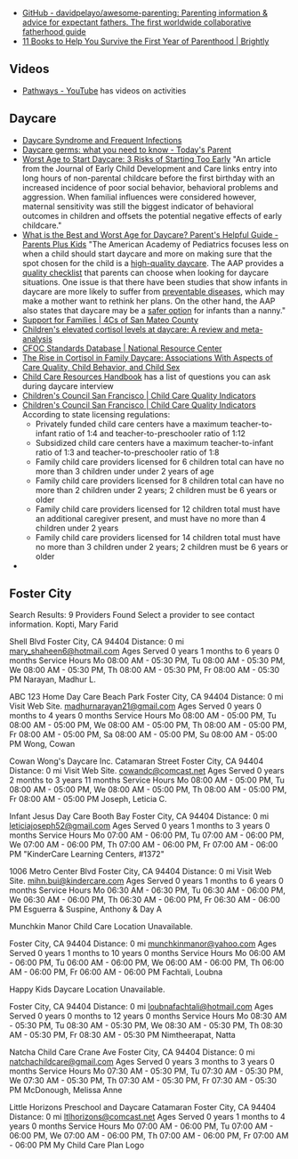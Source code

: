 ---
---

- [GitHub - davidpelayo/awesome-parenting: Parenting information & advice for expectant fathers. The first worldwide collaborative fatherhood guide](https://github.com/davidpelayo/awesome-parenting)
- [11 Books to Help You Survive the First Year of Parenthood | Brightly](https://www.readbrightly.com/parenting-books-for-first-year/)

## Videos
- [Pathways - YouTube](https://www.youtube.com/user/PathwaysAwareness/playlists) has videos on activities 

## Daycare
- [Daycare Syndrome and Frequent Infections](https://www.verywellfamily.com/daycare-syndrome-and-frequent-infections-2634485)
- [Daycare germs: what you need to know - Today's Parent](https://www.todaysparent.com/toddler/daycare-germs-what-you-need-to-know/)
- [Worst Age to Start Daycare: 3 Risks of Starting Too Early](https://www.focusonyourchild.com/worst-age-to-start-daycare-3-risks-of-starting-too-early/) "An article from the Journal of Early Child Development and Care links entry into long hours of non-parental childcare before the first birthday with an increased incidence of poor social behavior, behavioral problems and aggression. When familial influences were considered however, maternal sensitivity was still the biggest indicator of behavioral outcomes in children and offsets the potential negative effects of early childcare."
- [What is the Best and Worst Age for Daycare? Parent's Helpful Guide - Parents Plus Kids](https://parentspluskids.com/blog/worst-and-best-age-for-daycare) "The American Academy of Pediatrics focuses less on when a child should start daycare and more on making sure that the spot chosen for the child is a [high-quality daycare](https://pediatrics.aappublications.org/content/pediatrics/140/2/e20171488.full.pdf). The AAP provides a [quality checklist](https://www.aap.org/en-us/advocacy-and-policy/aap-health-initiatives/healthy-child-care/Pages/Choosing-Child-Care.aspx) that parents can choose when looking for daycare situations. One issue is that there have been studies that show infants in daycare are more likely to suffer from [preventable diseases](https://pediatrics.aappublications.org/content/137/5/e20153356), which may make a mother want to rethink her plans. On the other hand, the AAP also states that daycare may be a [safer option](https://www.aappublications.org/news/2020/11/11/daycare-centers-safer-infants-pediatrics) for infants than a nanny."
- [Support for Families | 4Cs of San Mateo County](https://sanmateo4cs.org/families/)
- [Children's elevated cortisol levels at daycare: A review and meta-analysis](http://www.sciencedirect.com/science/article/pii/S0885200606000421 "www.sciencedirect.com")
- [CFOC Standards Database | National Resource Center](https://nrckids.org/cfoc/database/3.6.1.1)
- [The Rise in Cortisol in Family Daycare: Associations With Aspects of Care Quality, Child Behavior, and Child Sex](https://www.ncbi.nlm.nih.gov/pmc/articles/PMC2946618/)
- [Child Care Resources Handbook](https://www.opm.gov/policy-data-oversight/worklife/reference-materials/child-care-resources-handbook/) has a list of questions you can ask during daycare interview
- [Children's Council San Francisco | Child Care Quality Indicators](https://www.childrenscouncil.org/families/understanding-child-care/child-care-search-toolkit/)
- [Children's Council San Francisco | Child Care Quality Indicators](https://www.childrenscouncil.org/families/understanding-child-care/child-care-search-toolkit/) According to state licensing regulations:
	-   Privately funded child care centers have a maximum teacher-to-infant ratio of 1:4 and teacher-to-preschooler ratio of 1:12
	-   Subsidized child care centers have a maximum teacher-to-infant ratio of 1:3 and teacher-to-preschooler ratio of 1:8
	-   Family child care providers licensed for 6 children total can have no more than 3 children under under 2 years of age
	-   Family child care providers licensed for 8 children total can have no more than 2 children under 2 years; 2 children must be 6 years or older
	-   Family child care providers licensed for 12 children total must have an additional caregiver present, and must have no more than 4 children under 2 years
	-   Family child care providers licensed for 14 children total must have no more than 3 children under 2 years; 2 children must be 6 years or older
- 

## Foster City
Search Results: 9 Providers Found
Select a provider to see contact information.
Kopti, Mary Farid
 

Shell Blvd
Foster City, CA 94404
Distance: 0 mi
mary_shaheen6@hotmail.com
Ages Served
0 years 1 months to 6 years 0 months
Service Hours
Mo 08:00 AM - 05:30 PM, Tu 08:00 AM - 05:30 PM, We 08:00 AM - 05:30 PM, Th 08:00 AM - 05:30 PM, Fr 08:00 AM - 05:30 PM
 Narayan, Madhur L.
 
ABC 123 Home Day Care
Beach Park
Foster City, CA 94404
Distance: 0 mi
Visit Web Site.
madhurnarayan21@gmail.com
Ages Served
0 years 0 months to 4 years 0 months
Service Hours
Mo 08:00 AM - 05:00 PM, Tu 08:00 AM - 05:00 PM, We 08:00 AM - 05:00 PM, Th 08:00 AM - 05:00 PM, Fr 08:00 AM - 05:00 PM, Sa 08:00 AM - 05:00 PM, Su 08:00 AM - 05:00 PM
 Wong, Cowan
 
Cowan Wong's Daycare Inc.
Catamaran Street
Foster City, CA 94404
Distance: 0 mi
Visit Web Site.
cowandc@comcast.net
Ages Served
0 years 2 months to 3 years 11 months
Service Hours
Mo 08:00 AM - 05:00 PM, Tu 08:00 AM - 05:00 PM, We 08:00 AM - 05:00 PM, Th 08:00 AM - 05:00 PM, Fr 08:00 AM - 05:00 PM
 Joseph, Leticia C.
 
Infant Jesus Day Care
Booth Bay
Foster City, CA 94404
Distance: 0 mi
leticiajoseph52@gmail.com
Ages Served
0 years 1 months to 3 years 0 months
Service Hours
Mo 07:00 AM - 06:00 PM, Tu 07:00 AM - 06:00 PM, We 07:00 AM - 06:00 PM, Th 07:00 AM - 06:00 PM, Fr 07:00 AM - 06:00 PM
 "KinderCare Learning Centers, #1372"
 

1006 Metro Center Blvd
Foster City, CA 94404
Distance: 0 mi
Visit Web Site.
mihn.bui@kindercare.com
Ages Served
0 years 1 months to 6 years 0 months
Service Hours
Mo 06:30 AM - 06:30 PM, Tu 06:30 AM - 06:00 PM, We 06:30 AM - 06:00 PM, Th 06:30 AM - 06:00 PM, Fr 06:30 AM - 06:00 PM
 Esguerra & Suspine, Anthony & Day A
 
Munchkin Manor Child Care
Location Unavailable.

Foster City, CA 94404
Distance: 0 mi
munchkinmanor@yahoo.com
Ages Served
0 years 1 months to 10 years 0 months
Service Hours
Mo 06:00 AM - 06:00 PM, Tu 06:00 AM - 06:00 PM, We 06:00 AM - 06:00 PM, Th 06:00 AM - 06:00 PM, Fr 06:00 AM - 06:00 PM
 Fachtali, Loubna
 
Happy Kids Daycare
Location Unavailable.

Foster City, CA 94404
Distance: 0 mi
loubnafachtali@hotmail.com
Ages Served
0 years 0 months to 12 years 0 months
Service Hours
Mo 08:30 AM - 05:30 PM, Tu 08:30 AM - 05:30 PM, We 08:30 AM - 05:30 PM, Th 08:30 AM - 05:30 PM, Fr 08:30 AM - 05:30 PM
 Nimtheerapat, Natta
 
Natcha Child Care
Crane Ave
Foster City, CA 94404
Distance: 0 mi
natchachildcare@gmail.com
Ages Served
0 years 3 months to 3 years 0 months
Service Hours
Mo 07:30 AM - 05:30 PM, Tu 07:30 AM - 05:30 PM, We 07:30 AM - 05:30 PM, Th 07:30 AM - 05:30 PM, Fr 07:30 AM - 05:30 PM
 McDonough, Melissa Anne
 
Little Horizons Preschool and Daycare
Catamaran
Foster City, CA 94404
Distance: 0 mi
ltlhorizons@comcast.net
Ages Served
0 years 1 months to 4 years 0 months
Service Hours
Mo 07:00 AM - 06:00 PM, Tu 07:00 AM - 06:00 PM, We 07:00 AM - 06:00 PM, Th 07:00 AM - 06:00 PM, Fr 07:00 AM - 06:00 PM
My Child Care Plan Logo
